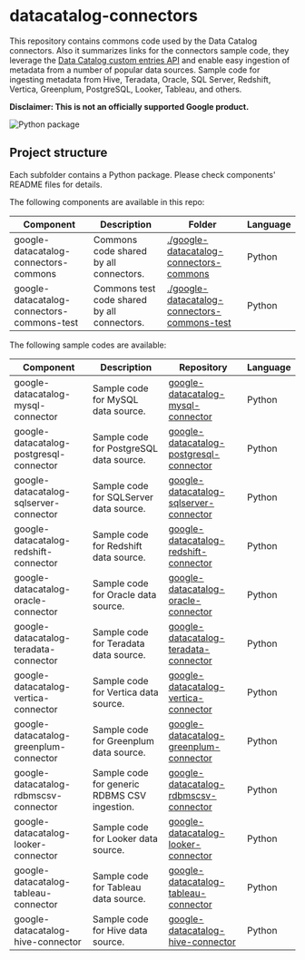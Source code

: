 # datacatalog-connectors

This repository contains commons code used by the Data Catalog connectors. Also it summarizes links for the connectors sample code, they leverage the [Data Catalog custom entries API](https://cloud.google.com/data-catalog/docs/how-to/custom-entries) and enable easy ingestion of metadata from a number of popular data sources. Sample code for ingesting metadata from Hive, Teradata, Oracle, SQL Server, Redshift, Vertica, Greenplum, PostgreSQL, Looker, Tableau, and others.

**Disclaimer: This is not an officially supported Google product.**

![Python package](https://github.com/GoogleCloudPlatform/datacatalog-connectors/workflows/Python%20package/badge.svg?branch=master)

## Project structure

Each subfolder contains a Python package. Please check components' README files for
details.

The following components are available in this repo:

| Component | Description | Folder | Language | 
|-----------|-------------|--------|----------|
| google-datacatalog-connectors-commons | Commons code shared by all connectors. | [./google-datacatalog-connectors-commons](https://github.com/GoogleCloudPlatform/datacatalog-connectors/tree/master/google-datacatalog-connectors-commons) | Python |
| google-datacatalog-connectors-commons-test | Commons test code shared by all connectors. | [./google-datacatalog-connectors-commons-test](https://github.com/GoogleCloudPlatform/datacatalog-connectors/tree/master/google-datacatalog-connectors-commons-test) | Python |

The following sample codes are available:

| Component | Description | Repository | Language | 
|-----------|-------------|--------|----------|
| google-datacatalog-mysql-connector | Sample code for MySQL data source. | [google-datacatalog-mysql-connector](https://github.com/GoogleCloudPlatform/datacatalog-connectors-rdbms/tree/master/google-datacatalog-mysql-connector) | Python |
| google-datacatalog-postgresql-connector | Sample code for PostgreSQL data source. | [google-datacatalog-postgresql-connector](https://github.com/GoogleCloudPlatform/datacatalog-connectors-rdbms/tree/master/google-datacatalog-postgresql-connector) | Python |
| google-datacatalog-sqlserver-connector | Sample code for SQLServer data source. | [google-datacatalog-sqlserver-connector](https://github.com/GoogleCloudPlatform/datacatalog-connectors-rdbms/tree/master/google-datacatalog-sqlserver-connector) | Python |
| google-datacatalog-redshift-connector | Sample code for Redshift data source. | [google-datacatalog-redshift-connector](https://github.com/GoogleCloudPlatform/datacatalog-connectors-rdbms/tree/master/google-datacatalog-redshift-connector) | Python |
| google-datacatalog-oracle-connector | Sample code for Oracle data source. | [google-datacatalog-oracle-connector](https://github.com/GoogleCloudPlatform/datacatalog-connectors-rdbms/tree/master/google-datacatalog-oracle-connector) | Python |
| google-datacatalog-teradata-connector | Sample code for Teradata data source. | [google-datacatalog-teradata-connector](https://github.com/GoogleCloudPlatform/datacatalog-connectors-rdbms/tree/master/google-datacatalog-teradata-connector) | Python |
| google-datacatalog-vertica-connector | Sample code for Vertica data source. | [google-datacatalog-vertica-connector](https://github.com/GoogleCloudPlatform/datacatalog-connectors-rdbms/tree/master/google-datacatalog-vertica-connector) | Python |
| google-datacatalog-greenplum-connector | Sample code for Greenplum data source. | [google-datacatalog-greenplum-connector](https://github.com/GoogleCloudPlatform/datacatalog-connectors-rdbms/tree/master/google-datacatalog-greenplum-connector) | Python |
| google-datacatalog-rdbmscsv-connector | Sample code for generic RDBMS CSV ingestion. | [google-datacatalog-rdbmscsv-connector](https://github.com/GoogleCloudPlatform/datacatalog-connectors-rdbms/tree/master/google-datacatalog-rdbmscsv-connector) | Python |
| google-datacatalog-looker-connector |  Sample code for Looker data source. | [google-datacatalog-looker-connector](https://github.com/GoogleCloudPlatform/datacatalog-connectors-bi/tree/master/google-datacatalog-looker-connector) | Python |
| google-datacatalog-tableau-connector | Sample code for Tableau data source. | [google-datacatalog-tableau-connector](https://github.com/GoogleCloudPlatform/datacatalog-connectors-bi/tree/master/google-datacatalog-tableau-connector) | Python | 
| google-datacatalog-hive-connector | Sample code for Hive data source. | [google-datacatalog-hive-connector](https://github.com/GoogleCloudPlatform/datacatalog-connectors-hive/tree/master/google-datacatalog-hive-connector) | Python |
